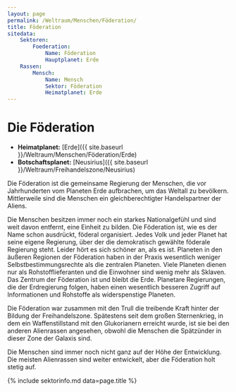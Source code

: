 ```yaml
---
layout: page
permalink: /Weltraum/Menschen/Föderation/
title: Föderation
sitedata:
    Sektoren:
        Foederation:
            Name: Föderation
            Hauptplanet: Erde
    Rassen:
        Mensch:
            Name: Mensch
            Sektor: Föderation
            Heimatplanet: Erde
---
```


# Die Föderation

- **Heimatplanet:** [Erde]({{ site.baseurl }}/Weltraum/Menschen/Föderation/Erde)
- **Botschaftsplanet:** [Neusirius]({{ site.baseurl }}/Weltraum/Freihandelszone/Neusirius)

Die Föderation ist die gemeinsame Regierung der Menschen, die vor Jahrhunderten vom Planeten Erde aufbrachen, um das Weltall zu bevölkern. Mittlerweile sind die Menschen ein gleichberechtigter Handelspartner der Aliens.

Die Menschen besitzen immer noch ein starkes Nationalgefühl und sind weit davon entfernt, eine Einheit zu bilden. Die Föderation ist, wie es der Name schon ausdrückt, föderal organisiert. Jedes Volk und jeder Planet hat seine eigene Regierung, über der die demokratisch gewählte föderale Regierung steht. Leider hört es sich schöner an, als es ist. Planeten in den äußeren Regionen der Föderation haben in der Praxis wesentlich weniger Selbstbestimmungsrechte als die zentralen Planeten. Viele Planeten dienen nur als Rohstofflieferanten und die Einwohner sind wenig mehr als Sklaven. Das Zentrum der Föderation ist und bleibt die Erde. Planetare Regierungen, die der Erdregierung folgen, haben einen wesentlich besseren Zugriff auf Informationen und Rohstoffe als widerspenstige Planeten.

Die Föderation war zusammen mit den Trull die treibende Kraft hinter der Bildung der Freihandelszone. Spätestens seit dem großen Sternenkrieg, in dem ein Waffenstillstand mit den Glukorianern erreicht wurde, ist sie bei den anderen Alienrassen angesehen, obwohl die Menschen die Spätzünder in dieser Zone der Galaxis sind.

Die Menschen sind immer noch nicht ganz auf der Höhe der Entwicklung. Die meisten Alienrassen sind weiter entwickelt, aber die Föderation holt stetig auf.

{% include sektorinfo.md data=page.title %}
